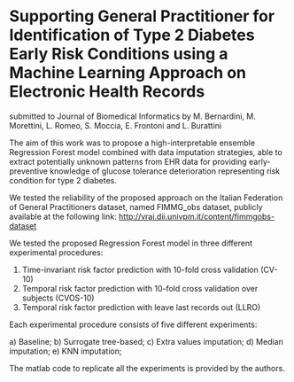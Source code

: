 # Supporting General Practitioner for Identification of Type 2 Diabetes Early Risk Conditions using a Machine Learning Approach on Electronic Health Records
submitted to Journal of Biomedical Informatics by M. Bernardini, M. Morettini, L. Romeo, S. Moccia, E. Frontoni and L. Burattini 

The aim of this work was to propose a high-interpretable ensemble Regression Forest model combined with data imputation strategies, able to extract potentially unknown patterns from EHR data for providing early-preventive knowledge of glucose tolerance deterioration representing risk condition for type 2 diabetes.

We tested the reliability of the proposed approach on the Italian Federation of General Practitioners dataset, named FIMMG_obs dataset, publicly available at the following link: http://vrai.dii.univpm.it/content/fimmgobs-dataset

We tested the proposed Regression Forest model in three different experimental procedures:

1. Time-invariant risk factor prediction with 10-fold cross validation (CV-10)
2. Temporal risk factor prediction with 10-fold cross validation over subjects (CVOS-10)
3. Temporal risk factor prediction with leave last records out (LLRO)

Each experimental procedure consists of five different experiments:

a) Baseline;
b) Surrogate tree-based;
c) Extra values imputation;
d) Median imputation;
e) KNN imputation;

The matlab code to replicate all the experiments is provided by the authors.
